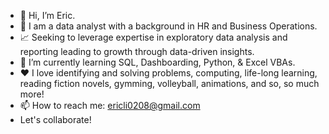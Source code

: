 - 👋 Hi, I’m Eric.
- 👀 I am a data analyst with a background in HR and Business Operations. 
- 📈 Seeking to leverage expertise in exploratory data analysis and reporting leading to growth through data-driven insights. 
- 🌱 I’m currently learning SQL, Dashboarding, Python, & Excel VBAs.
- ❤️ I love identifying and solving problems, computing, life-long learning, reading fiction novels, gymming, volleyball, animations, and so, so much more!
- 📫 How to reach me: ericli0208@gmail.com
- Let's collaborate!

<!---
ericli0208/ericli0208 is a ✨ special ✨ repository because its `README.md` (this file) appears on your GitHub profile.
You can click the Preview link to take a look at your changes.
--->
